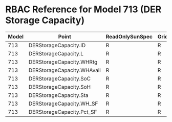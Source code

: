 # RBAC Reference for Model 713 (DER Storage Capacity)

| Model | Point | ReadOnlySunSpec | GridServiceSunSpec | NetworkAdministratorSunSpec | SuperAdministratorSpec | 
|-------|-------|------------------|---------------------|------------------|--------------------|
| 713 | DERStorageCapacity.ID | R | R | R | R |
| 713 | DERStorageCapacity.L | R | R | R | R |
| 713 | DERStorageCapacity.WHRtg | R | R | R | R |
| 713 | DERStorageCapacity.WHAvail | R | R | R | R |
| 713 | DERStorageCapacity.SoC | R | R | R | R |
| 713 | DERStorageCapacity.SoH | R | R | R | R |
| 713 | DERStorageCapacity.Sta | R | R | R | R |
| 713 | DERStorageCapacity.WH_SF | R | R | R | R |
| 713 | DERStorageCapacity.Pct_SF | R | R | R | R |
